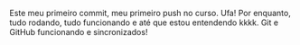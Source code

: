 Este meu primeiro commit, meu primeiro push no curso. Ufa! Por enquanto, tudo rodando, tudo funcionando e até que estou entendendo kkkk.
Git e GitHub funcionando e sincronizados!